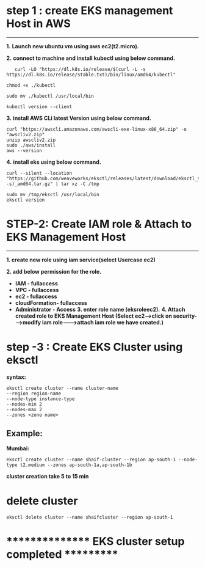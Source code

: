 # step 1 : create EKS management Host in AWS
---------------------------------------
**1.**  **Launch new ubuntu vm using aws ec2(t2.micro).**

**2.** 
 **connect to machine and install kubectl using below command.**
~~~
   curl -LO "https://dl.k8s.io/release/$(curl -L -s https://dl.k8s.io/release/stable.txt)/bin/linux/amd64/kubectl"

chmod +x ./kubectl

sudo mv ./kubectl /usr/local/bin

kubectl version --client
~~~
**3.** **install AWS CLi latest Version using below command.**

~~~
curl "https://awscli.amazonaws.com/awscli-exe-linux-x86_64.zip" -o "awscliv2.zip"
unzip awscliv2.zip
sudo ./aws/install
aws --version
~~~
**4.** **install eks using below command.**
~~~
curl --silent --location "https://github.com/weaveworks/eksctl/releases/latest/download/eksctl_$(uname -s)_amd64.tar.gz" | tar xz -C /tmp

sudo mv /tmp/eksctl /usr/local/bin
eksctl version
~~~

# STEP-2: Create IAM role & Attach to EKS Management Host
--------------------------------------
**1. create new role using iam service(select Usercase ec2)**

**2. add below permission for the role.**
   * **IAM - fullaccess**
   * **VPC - fullaccess**
   * **ec2 - fullaccess**
   * **cloudFormation- fullaccess**
   * **Administrator - Access**
**3. enter role name (eksroleec2).**
**4. Attach created role to EKS Management Host (Select ec2-->click on security--->modify iam role--->attach iam role we have created.)**
# step -3 : Create EKS Cluster using eksctl
**syntax:**

~~~
eksctl create cluster --name cluster-name
--region region-name
--node-type instance-type
--nodes-min 2
--nodes-max 2
--zones <zone name>
~~~
## Example:
**Mumbai:**

~~~
eksctl create cluster --name shaif-cluster --region ap-south-1 --node-type t2.medium --zones ap-south-1a,ap-south-1b
~~~
 **cluster creation take 5 to 15 min**


# delete cluster

~~~
eksctl delete cluster --name shaifcluster --region ap-south-1
~~~


#  ************** EKS cluster setup completed *********